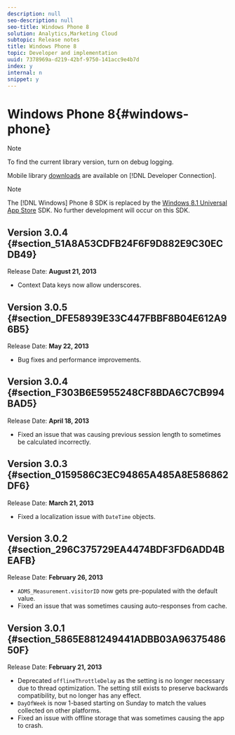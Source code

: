 ```yaml
---
description: null
seo-description: null
seo-title: Windows Phone 8
solution: Analytics,Marketing Cloud
subtopic: Release notes
title: Windows Phone 8
topic: Developer and implementation
uuid: 7378969a-d219-42bf-9750-141acc9e4b7d
index: y
internal: n
snippet: y
---
```


# Windows Phone 8{#windows-phone}

>[!NOTE]
>
>To find the current library version, turn on debug logging.

Mobile library [downloads](https://marketing.adobe.com/developer/get-started/mobile/c-measuring-mobile-applications) are available on [!DNL Developer Connection].

>[!NOTE]
>
>The [!DNL Windows] Phone 8 SDK is replaced by the [Windows 8.1 Universal App Store](../home/c-release-notes-winu.md#concept_79EEB87B0FEC4F6DB11BE8ED417A970E) SDK. No further development will occur on this SDK.

## Version 3.0.4 {#section_51A8A53CDFB24F6F9D882E9C30ECDB49}

Release Date: **August 21, 2013**

* Context Data keys now allow underscores.

## Version 3.0.5 {#section_DFE58939E33C447FBBF8B04E612A96B5}

Release Date: **May 22, 2013**

* Bug fixes and performance improvements.

## Version 3.0.4 {#section_F303B6E5955248CF8BDA6C7CB994BAD5}

Release Date: **April 18, 2013**

* Fixed an issue that was causing previous session length to sometimes be calculated incorrectly.

## Version 3.0.3 {#section_0159586C3EC94865A485A8E586862DF6}

Release Date: **March 21, 2013**

* Fixed a localization issue with `DateTime` objects.

## Version 3.0.2 {#section_296C375729EA4474BDF3FD6ADD4BEAFB}

Release Date: **February 26, 2013**

* `ADMS_Measurement.visitorID` now gets pre-populated with the default value. 
* Fixed an issue that was sometimes causing auto-responses from cache.

## Version 3.0.1 {#section_5865E881249441ADBB03A9637548650F}

Release Date: **February 21, 2013**

* Deprecated `offlineThrottleDelay` as the setting is no longer necessary due to thread optimization. The setting still exists to preserve backwards compatibility, but no longer has any effect. 
* `DayOfWeek` is now 1-based starting on Sunday to match the values collected on other platforms. 
* Fixed an issue with offline storage that was sometimes causing the app to crash.

